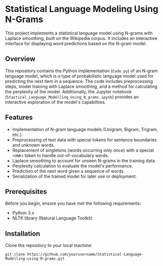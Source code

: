 # Statistical Language Modeling Using N-Grams

This project implements a statistical language model using N-grams with Laplace smoothing, built on the Wikipedia corpus. It includes an interactive interface for displaying word predictions based on the N-gram model.

## Overview

This repository contains the Python implementation (`Code.py`) of an N-gram language model, which is a type of probabilistic language model used for predicting the next item in a sequence. The code includes preprocessing steps, model training with Laplace smoothing, and a method for calculating the perplexity of the model. Additionally, the Jupyter notebook (`Stastical_Language_Modelling_Using_N_grams.ipynb`) provides an interactive exploration of the model's capabilities.

## Features

- Implementation of N-gram language models (Unigram, Bigram, Trigram, etc.).
- Preprocessing of text data with special tokens for sentence boundaries and unknown words.
- Replacement of singletons (words occurring only once) with a special `<UNK>` token to handle out-of-vocabulary words.
- Laplace smoothing to account for unseen N-grams in the training data.
- Perplexity calculation to evaluate the model's performance.
- Prediction of the next word given a sequence of words.
- Serialization of the trained model for later use or deployment.

## Prerequisites

Before you begin, ensure you have met the following requirements:
- Python 3.x
- NLTK library (Natural Language Toolkit)

## Installation

Clone the repository to your local machine:

```shell
git clone https://github.com/yourusername/Statistical-Language-Modelling-using-N-grams.git
